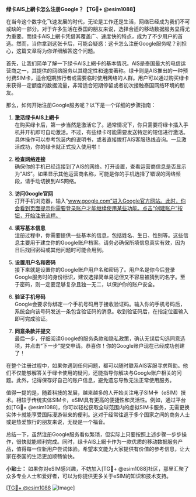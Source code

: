 **绿卡AIS上網卡怎么注册Google？【TG💪+ @esim1088】**

在当今这个数字化飞速发展的时代，无论是工作还是生活，网络已经成为我们不可或缺的一部分。对于许多生活在泰国的朋友来说，选择合适的移动数据服务显得尤为重要。而绿卡AIS上網卡凭借其覆盖广、速度快的特点，成为了不少用户的首选。然而，当你拿到这张卡后，可能会疑惑：这卡怎么注册Google服务呢？别担心，这篇文章将为你详细解答这个问题。

首先，让我们简单了解一下绿卡AIS上網卡的基本情况。AIS是泰国最大的电信运营商之一，其提供的网络服务以其稳定性和速度著称。绿卡则是AIS推出的一种预付费SIM卡，适合短期旅行者或需要临时使用网络的人群。用户可以通过购买绿卡来获得一定额度的数据流量，非常适合短期停留或者初次接触泰国网络环境的朋友。

那么，如何开始注册Google服务呢？以下是一个详细的步骤指南：

1. **激活绿卡AIS上網卡**  
   在购买绿卡后，第一步当然是激活它了。通常情况下，你只需要将绿卡插入手机并开机即可自动激活。不过，有些绿卡可能需要发送特定的短信进行激活。具体操作可以参考包装内的说明书，或者直接拨打AIS客服热线咨询。一旦激活成功，你的绿卡就正式投入使用啦！

2. **检查网络连接**  
   确保你的手机已经连接到了AIS的网络。打开设置，查看运营商信息是否显示为“AIS”。如果显示其他运营商名称，可能是你的手机选择了错误的网络频段，请手动切换到AIS网络。

3. **访问Google官网**  
   打开手机浏览器，输入“www.google.com”进入Google官方网站。此时，你会看到页面提示你需要登录账户才能继续使用某些功能。点击“创建账户”按钮，开始注册流程。

4. **填写基本信息**  
   注册过程中，你需要提供一些基本的信息，包括姓名、生日、性别等。这些信息主要用于建立你的Google账户档案。请务必确保所填信息真实有效，因为日后找回密码或其他问题时可能会用到。

5. **设置用户名和密码**  
   接下来就是设置你的Google账户用户名和密码了。用户名是你今后登录Google服务时的身份标识，建议选择简单易记但又不容易被猜到的名字。至于密码，则一定要足够复杂且独一无二，以保护你的账户安全。

6. **验证手机号码**  
   Google会要求你绑定一个手机号码用于接收验证码。输入你的手机号码后，系统会向该号码发送一条包含验证码的消息。收到验证码后，在指定位置输入即可完成验证。

7. **同意条款并提交**  
   最后一步，仔细阅读Google的服务条款和隐私政策，确认无误后勾选同意选项，并点击“下一步”提交申请。恭喜你！你的Google账户现在已经成功创建了！

在整个注册过程中，如果你遇到任何问题，都可以随时联系AIS客服寻求帮助。他们不仅能够解答关于绿卡使用的疑问，还能指导你解决与Google账户相关的问题。此外，记得保存好自己的账户信息，避免遗忘导致无法正常使用服务。

值得一提的是，随着科技的发展，越来越多的人开始关注电子SIM卡（eSIM）技术。相较于传统实体SIM卡，eSIM具有更高的便捷性和灵活性。例如，通过平台如[TG💪+ @esim1088]，你可以轻松获取全球范围内的虚拟SIM卡服务，无需更换实体卡就能享受国际漫游带来的便利。这对于经常往返于多个国家之间的商务人士或是热爱旅行的朋友来说，无疑是一个福音。

总结一下，虽然注册Google服务看似繁琐，但实际上只要按照上述步骤一步步操作，很快就能顺利完成。同时，绿卡AIS上網卡作为一款优质的移动数据服务产品，值得每一位新用户尝试体验。希望本文能为大家提供有价值的参考信息，让大家在泰国的生活更加顺畅愉快。  

**小贴士：** 如果你对eSIM感兴趣，不妨加入[TG💪+ @esim1088]社区，那里汇聚了众多专业人士和爱好者，可以为你提供更多关于eSIM的知识和技术支持。  

[[TG💪+ @esim1088](https://t.me/s/esim1088) ![Image](https://i.postimg.cc/4NQfJmqS/Snipaste-2025-05-13-00-14-12.png)]
